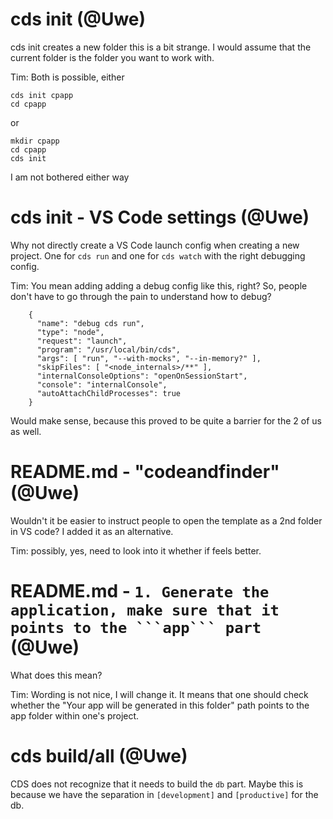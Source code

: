 
# cds init (@Uwe)

cds init creates a new folder this is a bit strange. I would assume that the current folder is the folder you want to work with.

Tim: Both is possible, either
```
cds init cpapp
cd cpapp
```
or
```
mkdir cpapp
cd cpapp
cds init
```
I am not bothered either way

# cds init - VS Code settings (@Uwe)

Why not directly create a VS Code launch config when creating a new project. One for `cds run` and one for `cds watch` with the right debugging config.

Tim: You mean adding adding a debug config like this, right? So, people don't have to go through the pain to understand how to debug?
```
    {
      "name": "debug cds run",
      "type": "node",
      "request": "launch",
      "program": "/usr/local/bin/cds",
      "args": [ "run", "--with-mocks", "--in-memory?" ],
      "skipFiles": [ "<node_internals>/**" ],
      "internalConsoleOptions": "openOnSessionStart",
      "console": "internalConsole",
      "autoAttachChildProcesses": true
    }
```
Would make sense, because this proved to be quite a barrier for the 2 of us as well.


# README.md - "codeandfinder" (@Uwe)

Wouldn't it be easier to instruct people to open the template as a 2nd folder in VS code? I added it as an alternative.

Tim: possibly, yes, need to look into it whether if feels better.

# README.md - `1. Generate the application, make sure that it points to the ```app``` part` (@Uwe)

What does this mean?

Tim: Wording is not nice, I will change it. It means that one should check whether the "Your app will be generated in this folder" path points to the app folder within one's project.

# cds build/all (@Uwe)

CDS does not recognize that it needs to build the `db` part. Maybe this is because we have the separation in `[development]` and `[productive]` for the db.

